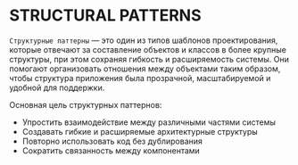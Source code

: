 # STRUCTURAL PATTERNS

`Структурные паттерны` — это один из типов шаблонов проектирования, которые отвечают за составление объектов и классов в более крупные структуры, при этом сохраняя гибкость и расширяемость системы.
Они помогают организовать отношения между объектами таким образом, чтобы структура приложения была прозрачной, масштабируемой и удобной для поддержки.

Основная цель структурных паттернов:

- Упростить взаимодействие между различными частями системы
- Создавать гибкие и расширяемые архитектурные структуры
- Повторно использовать код без дублирования
- Сократить связанность между компонентами
